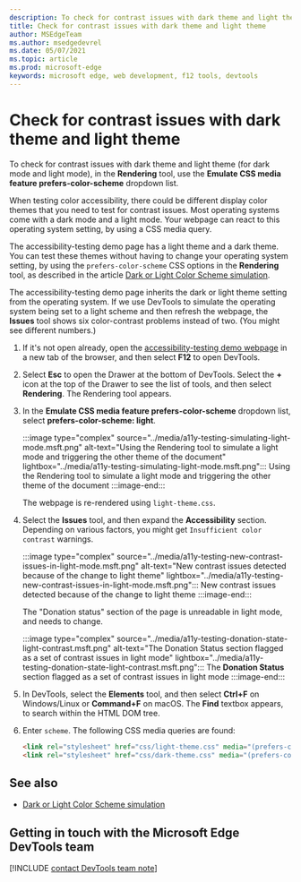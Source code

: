 ```yaml
---
description: To check for contrast issues with dark theme and light theme (for dark mode and light mode), in the Rendering tool, use the \"Emulate CSS media feature prefers-color-scheme\" dropdown list.
title: Check for contrast issues with dark theme and light theme
author: MSEdgeTeam
ms.author: msedgedevrel
ms.date: 05/07/2021
ms.topic: article
ms.prod: microsoft-edge
keywords: microsoft edge, web development, f12 tools, devtools
---
```

# Check for contrast issues with dark theme and light theme

<!-- Rendering tool: Emulate CSS media feature prefers-color-scheme -->

To check for contrast issues with dark theme and light theme (for dark mode and light mode), in the **Rendering** tool, use the **Emulate CSS media feature prefers-color-scheme** dropdown list.

When testing color accessibility, there could be different display color themes that you need to test for contrast issues.  Most operating systems come with a dark mode and a light mode.  Your webpage can react to this operating system setting, by using a CSS media query.

The accessibility-testing demo page has a light theme and a dark theme.  You can test these themes without having to change your operating system setting, by using the `prefers-color-scheme` CSS options in the **Rendering** tool, as described in the article [Dark or Light Color Scheme simulation][DevToolsColorSchemeSimulation].

The accessibility-testing demo page inherits the dark or light theme setting from the operating system.  If we use DevTools to simulate the operating system being set to a light scheme and then refresh the webpage, the **Issues** tool shows six color-contrast problems instead of two.  (You might see different numbers.)

1.  If it's not open already, open the [accessibility-testing demo webpage][DevToolsA11yErrorsDemopage] in a new tab of the browser, and then select **F12** to open DevTools.

1.  Select **Esc** to open the Drawer at the bottom of DevTools.  Select the **+** icon at the top of the Drawer to see the list of tools, and then select **Rendering**.  The Rendering tool appears.

1.  In the **Emulate CSS media feature prefers-color-scheme** dropdown list, select **prefers-color-scheme: light**.  

    :::image type="complex" source="../media/a11y-testing-simulating-light-mode.msft.png" alt-text="Using the Rendering tool to simulate a light mode and triggering the other theme of the document" lightbox="../media/a11y-testing-simulating-light-mode.msft.png":::
        Using the Rendering tool to simulate a light mode and triggering the other theme of the document
    :::image-end:::

    The webpage is re-rendered using `light-theme.css`.

1.  Select the **Issues** tool, and then expand the **Accessibility** section.  Depending on various factors, you might get `Insufficient color contrast` warnings.
    
    :::image type="complex" source="../media/a11y-testing-new-contrast-issues-in-light-mode.msft.png" alt-text="New contrast issues detected because of the change to light theme" lightbox="../media/a11y-testing-new-contrast-issues-in-light-mode.msft.png":::
        New contrast issues detected because of the change to light theme
    :::image-end:::
    
    The "Donation status" section of the page is unreadable in light mode, and needs to change. 
    
    :::image type="complex" source="../media/a11y-testing-donation-state-light-contrast.msft.png" alt-text="The Donation Status section flagged as a set of contrast issues in light mode" lightbox="../media/a11y-testing-donation-state-light-contrast.msft.png":::
        The **Donation Status** section flagged as a set of contrast issues in light mode
    :::image-end:::
    
1.  In DevTools, select the **Elements** tool, and then select **Ctrl+F** on Windows/Linux or **Command+F** on macOS.  The **Find** textbox appears, to search within the HTML DOM tree.
 
1.  Enter `scheme`.  The following CSS media queries are found:

    ```html
    <link rel="stylesheet" href="css/light-theme.css" media="(prefers-color-scheme: light), (prefers-color-scheme: no-preference)">
    <link rel="stylesheet" href="css/dark-theme.css" media="(prefers-color-scheme: dark)">
    ```


## See also

* [Dark or Light Color Scheme simulation](preferred-color-scheme-simulation.md)


## Getting in touch with the Microsoft Edge DevTools team  

[!INCLUDE [contact DevTools team note](../includes/contact-devtools-team-note.md)]  


<!-- links -->
[DevToolsColorSchemeSimulation]: ./preferred-color-scheme-simulation.md "Dark or Light Color Scheme simulation | Microsoft Docs"
[DevToolsA11yErrorsDemopage]: https://microsoftedge.github.io/DevToolsSamples/a11y-testing/page-with-errors.html "Accessibility-testing demo webpage | GitHub"
